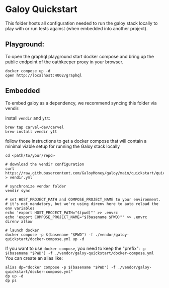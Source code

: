 # Galoy Quickstart

This folder hosts all configuration needed to run the galoy stack locally to play with or run tests against (when embedded into another project).

## Playground:

To open the graphql playground start docker compose and bring up the public endpoint of the oathkeeper proxy in your browser.
```
docker compose up -d
open http://localhost:4002/graphql
```

## Embedded

To embed galoy as a dependency, we recommend syncing this folder via vendir:

install `vendir` and `ytt`:
```
brew tap carvel-dev/carvel
brew install vendir ytt
```

follow those instructions to get a docker compose that will contain a minimal viable setup for running the Galoy stack locally
```
cd <path/to/your/repo>

# download the vendir configuration
curl https://raw.githubusercontent.com/GaloyMoney/galoy/main/quickstart/quickstart.vendir.yml > vendir.yml

# synchronize vendor folder
vendir sync

# set HOST_PROJECT_PATH and COMPOSE_PROJECT_NAME to your environment. 
# it's not mandatory, but we're using direnv here to auto reload the env variables
echo 'export HOST_PROJECT_PATH="$(pwd)"' >> .envrc
echo 'export COMPOSE_PROJECT_NAME="$(basename $PWD)"' >> .envrc
direnv allow

# launch docker
docker compose -p $(basename "$PWD") -f ./vendor/galoy-quickstart/docker-compose.yml up -d
```

If you want to use `docker compose`, you need to keep the "prefix": `-p $(basename "$PWD") -f ./vendor/galoy-quickstart/docker-compose.yml `
You can create an alias like:
```
alias dp="docker compose -p $(basename "$PWD") -f ./vendor/galoy-quickstart/docker-compose.yml"
dp up -d
dp ps
```
